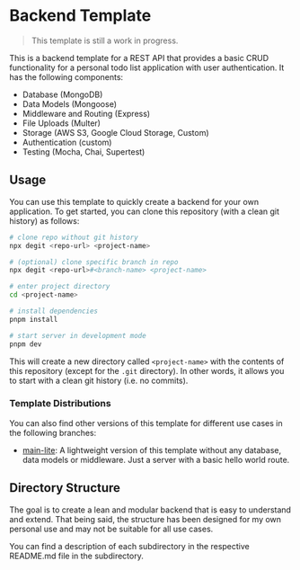 # Backend Template

> This template is still a work in progress.

This is a backend template for a REST API that provides a basic CRUD functionality for a personal todo list application with user authentication. It has the following components:

- Database (MongoDB)
- Data Models (Mongoose)
- Middleware and Routing (Express)
- File Uploads (Multer)
- Storage (AWS S3, Google Cloud Storage, Custom)
- Authentication (custom)
- Testing (Mocha, Chai, Supertest)

## Usage

You can use this template to quickly create a backend for your own application. To get started, you can clone this repository (with a clean git history) as follows:

```bash
# clone repo without git history
npx degit <repo-url> <project-name>

# (optional) clone specific branch in repo
npx degit <repo-url>#<branch-name> <project-name>

# enter project directory
cd <project-name>

# install dependencies
pnpm install

# start server in development mode
pnpm dev
```

This will create a new directory called `<project-name>` with the contents of this repository (except for the `.git` directory). In other words, it allows you to start with a clean git history (i.e. no commits).

### Template Distributions

You can also find other versions of this template for different use cases in the following branches:

- [main-lite](https://github.com/this-oliver/template-backend/tree/main-lite): A lightweight version of this template without any database, data models or middleware. Just a server with a basic hello world route.

## Directory Structure

The goal is to create a lean and modular backend that is easy to understand and extend. That being said, the structure has been designed for my own personal use and may not be suitable for all use cases.

You can find a description of each subdirectory in the respective README.md file in the subdirectory.
